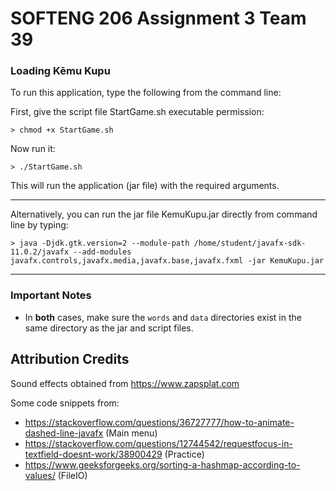 # SOFTENG 206 Assignment 3 Team 39

### Loading Kēmu Kupu

To run this application, type the following from the command line:

First, give the script file StartGame.sh executable permission:

```
> chmod +x StartGame.sh
```

Now run it:

```
> ./StartGame.sh
```

This will run the application (jar file) with the required arguments.

-------------------------------------------------------------------

Alternatively, you can run the jar file KemuKupu.jar directly from command line by typing:

```
> java -Djdk.gtk.version=2 --module-path /home/student/javafx-sdk-11.0.2/javafx --add-modules javafx.controls,javafx.media,javafx.base,javafx.fxml -jar KemuKupu.jar
```
-------------------------------------------------------------------

### Important Notes

- In **both** cases, make sure the ``words`` and ``data`` directories exist in the same directory as the jar and script files.


## Attribution Credits

Sound effects obtained from https://www.zapsplat.com

Some code snippets from:
- https://stackoverflow.com/questions/36727777/how-to-animate-dashed-line-javafx (Main menu)
- https://stackoverflow.com/questions/12744542/requestfocus-in-textfield-doesnt-work/38900429 (Practice)
- https://www.geeksforgeeks.org/sorting-a-hashmap-according-to-values/ (FileIO)
